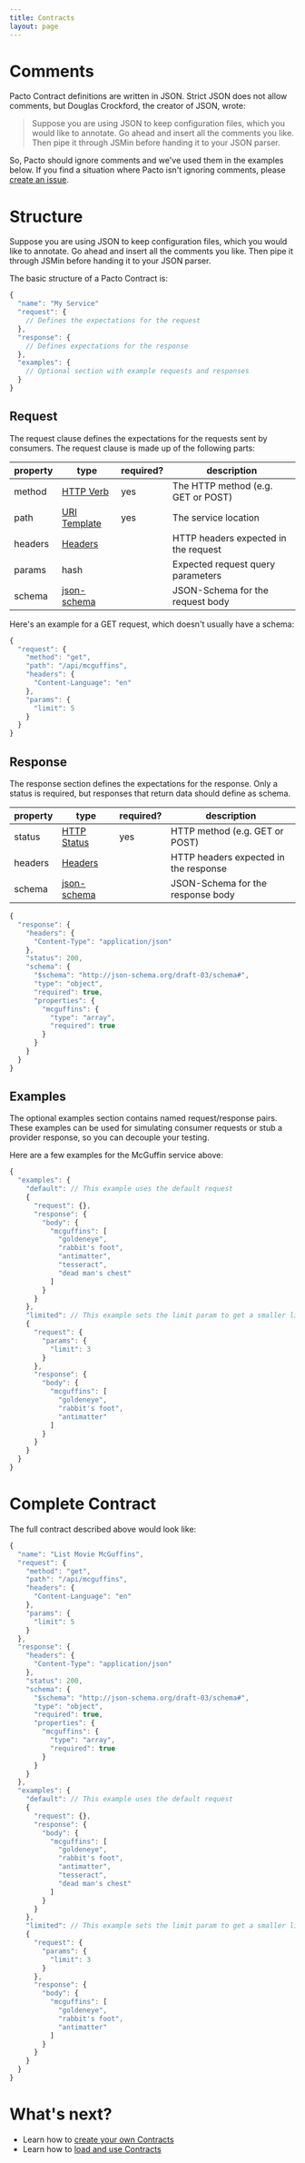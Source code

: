 ```yaml
---
title: Contracts
layout: page
---
```


# Comments

Pacto Contract definitions are written in JSON. Strict JSON does not allow comments, but Douglas Crockford, the creator of JSON, wrote:

> Suppose you are using JSON to keep configuration files, which you would like to annotate. Go ahead and insert all the comments you like. Then pipe it through JSMin before handing it to your JSON parser.﻿

So, Pacto should ignore comments and we've used them in the examples below. If you find a situation where Pacto isn't ignoring comments, please [create an issue](https://github.com/thoughtworks/pacto/issues?state=open).

# Structure

Suppose you are using JSON to keep configuration files, which you would like to annotate. Go ahead and insert all the comments you like. Then pipe it through JSMin before handing it to your JSON parser.﻿

The basic structure of a Pacto Contract is:

```js
{
  "name": "My Service"
  "request": {
    // Defines the expectations for the request
  },
  "response": {
    // Defines expectations for the response
  },
  "examples": {
    // Optional section with example requests and responses
  }
}
```

## Request

The request clause defines the expectations for the requests sent by consumers. The request clause is made up of the following parts:

| property | type                  | required? | description                               |
|----------|-----------------------|-----------|-------------------------------------------|
| method   | [HTTP Verb][verb]     | yes       | The HTTP method (e.g. GET or POST)        |
| path     | [URI Template][uri]   | yes       | The service location                      |
| headers  | [Headers][headers]    |           | HTTP headers expected in the request      |
| params   | hash                  |           | Expected request query parameters         |
| schema   | [json-schema][schema] |           | JSON-Schema for the request body          |

Here's an example for a GET request, which doesn't usually have a schema:

```js
{
  "request": {
    "method": "get",
    "path": "/api/mcguffins",
    "headers": {
      "Content-Language": "en"
    },
    "params": {
      "limit": 5
    }
  }
}
```

## Response

The response section defines the expectations for the response. Only a status is required, but
responses that return data should define as schema.

| property | type                  | required? | description                               |
|----------|-----------------------|-----------|-------------------------------------------|
| status   | [HTTP Status][status] | yes       | HTTP method (e.g. GET or POST)            |
| headers  | [Headers][headers]    |           | HTTP headers expected in the response     |
| schema   | [json-schema][schema] |           | JSON-Schema for the response body         |

```js
{
  "response": {
    "headers": {
      "Content-Type": "application/json"
    },
    "status": 200,
    "schema": {
      "$schema": "http://json-schema.org/draft-03/schema#",
      "type": "object",
      "required": true,
      "properties": {
        "mcguffins": {
          "type": "array",
          "required": true
        }
      }
    }
  }
}
```

## Examples

The optional examples section contains named request/response pairs. These examples can be used for simulating consumer requests or stub a provider response, so you can decouple your testing.

Here are a few examples for the McGuffin service above:

```js
{
  "examples": {
    "default": // This example uses the default request
    {
      "request": {},
      "response": {
        "body": {
          "mcguffins": [
            "goldeneye",
            "rabbit's foot",
            "antimatter",
            "tesseract",
            "dead man's chest"
          ]
        }
      }
    },
    "limited": // This example sets the limit param to get a smaller list
    {
      "request": {
        "params": {
          "limit": 3
        }
      },
      "response": {
        "body": {
          "mcguffins": [
            "goldeneye",
            "rabbit's foot",
            "antimatter"
          ]
        }
      }
    }
  }
}
```

# Complete Contract

The full contract described above would look like:

```js
{
  "name": "List Movie McGuffins",
  "request": {
    "method": "get",
    "path": "/api/mcguffins",
    "headers": {
      "Content-Language": "en"
    },
    "params": {
      "limit": 5
    }
  },
  "response": {
    "headers": {
      "Content-Type": "application/json"
    },
    "status": 200,
    "schema": {
      "$schema": "http://json-schema.org/draft-03/schema#",
      "type": "object",
      "required": true,
      "properties": {
        "mcguffins": {
          "type": "array",
          "required": true
        }
      }
    }
  },
  "examples": {
    "default": // This example uses the default request
    {
      "request": {},
      "response": {
        "body": {
          "mcguffins": [
            "goldeneye",
            "rabbit's foot",
            "antimatter",
            "tesseract",
            "dead man's chest"
          ]
        }
      }
    },
    "limited": // This example sets the limit param to get a smaller list
    {
      "request": {
        "params": {
          "limit": 3
        }
      },
      "response": {
        "body": {
          "mcguffins": [
            "goldeneye",
            "rabbit's foot",
            "antimatter"
          ]
        }
      }
    }
  }
}
```

# What's next?

- Learn how to [create your own Contracts](/contracts/creating.html)
- Learn how to [load and use Contracts](/contracts/using.html)

[verb]: http://en.wikipedia.org/wiki/Hypertext_Transfer_Protocol#Request_methods
[uri]: http://tools.ietf.org/html/rfc6570
[schema]: http://json-schema.org/
[status]: http://en.wikipedia.org/wiki/List_of_HTTP_status_codes
[headers]: http://en.wikipedia.org/wiki/List_of_HTTP_header_fields